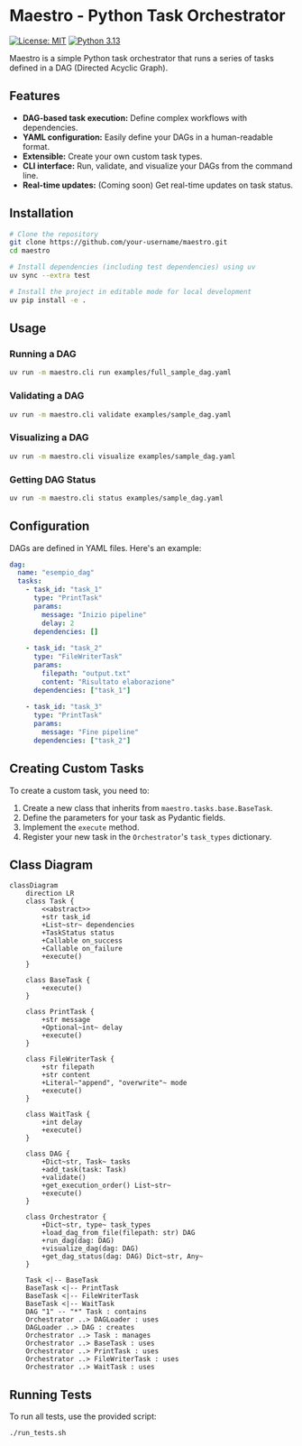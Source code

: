
# Maestro - Python Task Orchestrator

[![License: MIT](https://img.shields.io/badge/License-MIT-yellow.svg)](https://opensource.org/licenses/MIT)
[![Python 3.13](https://img.shields.io/badge/Python-3.13-blue.svg)](https://www.python.org/downloads/release/python-3130/)


Maestro is a simple Python task orchestrator that runs a series of tasks defined in a DAG (Directed Acyclic Graph).

## Features

- **DAG-based task execution:** Define complex workflows with dependencies.
- **YAML configuration:** Easily define your DAGs in a human-readable format.
- **Extensible:** Create your own custom task types.
- **CLI interface:** Run, validate, and visualize your DAGs from the command line.
- **Real-time updates:** (Coming soon) Get real-time updates on task status.

## Installation

```bash
# Clone the repository
git clone https://github.com/your-username/maestro.git
cd maestro

# Install dependencies (including test dependencies) using uv
uv sync --extra test

# Install the project in editable mode for local development
uv pip install -e .
```

## Usage

### Running a DAG

```bash
uv run -m maestro.cli run examples/full_sample_dag.yaml
```

### Validating a DAG

```bash
uv run -m maestro.cli validate examples/sample_dag.yaml
```

### Visualizing a DAG

```bash
uv run -m maestro.cli visualize examples/sample_dag.yaml
```

### Getting DAG Status

```bash
uv run -m maestro.cli status examples/sample_dag.yaml
```

## Configuration

DAGs are defined in YAML files. Here's an example:

```yaml
dag:
  name: "esempio_dag"
  tasks:
    - task_id: "task_1"
      type: "PrintTask"
      params:
        message: "Inizio pipeline"
        delay: 2
      dependencies: []
    
    - task_id: "task_2"
      type: "FileWriterTask"
      params:
        filepath: "output.txt"
        content: "Risultato elaborazione"
      dependencies: ["task_1"]
    
    - task_id: "task_3"
      type: "PrintTask"
      params:
        message: "Fine pipeline"
      dependencies: ["task_2"]
```

## Creating Custom Tasks

To create a custom task, you need to:

1.  Create a new class that inherits from `maestro.tasks.base.BaseTask`.
2.  Define the parameters for your task as Pydantic fields.
3.  Implement the `execute` method.
4.  Register your new task in the `Orchestrator`'s `task_types` dictionary.

## Class Diagram

```mermaid
classDiagram
    direction LR
    class Task {
        <<abstract>>
        +str task_id
        +List~str~ dependencies
        +TaskStatus status
        +Callable on_success
        +Callable on_failure
        +execute()
    }

    class BaseTask {
        +execute()
    }

    class PrintTask {
        +str message
        +Optional~int~ delay
        +execute()
    }

    class FileWriterTask {
        +str filepath
        +str content
        +Literal~"append", "overwrite"~ mode
        +execute()
    }

    class WaitTask {
        +int delay
        +execute()
    }

    class DAG {
        +Dict~str, Task~ tasks
        +add_task(task: Task)
        +validate()
        +get_execution_order() List~str~
        +execute()
    }

    class Orchestrator {
        +Dict~str, type~ task_types
        +load_dag_from_file(filepath: str) DAG
        +run_dag(dag: DAG)
        +visualize_dag(dag: DAG)
        +get_dag_status(dag: DAG) Dict~str, Any~
    }

    Task <|-- BaseTask
    BaseTask <|-- PrintTask
    BaseTask <|-- FileWriterTask
    BaseTask <|-- WaitTask
    DAG "1" -- "*" Task : contains
    Orchestrator ..> DAGLoader : uses
    DAGLoader ..> DAG : creates
    Orchestrator ..> Task : manages
    Orchestrator ..> BaseTask : uses
    Orchestrator ..> PrintTask : uses
    Orchestrator ..> FileWriterTask : uses
    Orchestrator ..> WaitTask : uses
```

## Running Tests

To run all tests, use the provided script:

```bash
./run_tests.sh
```
